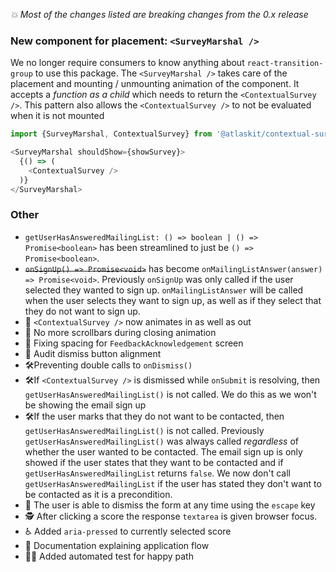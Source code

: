 *💥 Most of the changes listed are breaking changes from the 0.x release*

### New component for placement: `<SurveyMarshal />`

We no longer require consumers to know anything about `react-transition-group` to use this package. The `<SurveyMarshal />` takes care of the placement and mounting / unmounting animation of the component. It accepts a *function as a child* which needs to return the `<ContextualSurvey />`. This pattern also allows the `<ContextualSurvey />` to not be evaluated when it is not mounted

```js
import {SurveyMarshal, ContextualSurvey} from '@atlaskit/contextual-survey';

<SurveyMarshal shouldShow={showSurvey}>
  {() => (
    <ContextualSurvey />
  )}
</SurveyMarshal>
```

### Other

- `getUserHasAnsweredMailingList: () => boolean | () => Promise<boolean>` has been streamlined to just be `() => Promise<boolean>`.
- ~~`onSignUp() => Promise<void>`~~ has become `onMailingListAnswer(answer) => Promise<void>`. Previously `onSignUp` was only called if the user selected they wanted to sign up. `onMailingListAnswer` will be called when the user selects they want to sign up, as well as if they select that they do not want to sign up.
- 💄 `<ContextualSurvey />` now animates in as well as out
- 💄 No more scrollbars during closing animation
- 💄 Fixing spacing for `FeedbackAcknowledgement` screen
- 💄 Audit dismiss button alignment
- 🛠Preventing double calls to `onDismiss()`
- 🛠If `<ContextualSurvey />` is dismissed while `onSubmit` is resolving, then `getUserHasAnsweredMailingList()` is not called. We do this as we won't be showing the email sign up
- 🛠If the user marks that they do not want to be contacted, then `getUserHasAnsweredMailingList()` is not called. Previously `getUserHasAnsweredMailingList()` was always called *regardless* of whether the user wanted to be contacted. The email sign up is only showed if the user states that they want to be contacted and if `getUserHasAnsweredMailingList` returns `false`. We now don't call `getUserHasAnsweredMailingList` if the user has stated they don't want to be contacted as it is a precondition.
- 🚀 The user is able to dismiss the form at any time using the `escape` key
- 🕵️‍ After clicking a score the response `textarea` is given browser focus.
- ♿️ Added `aria-pressed` to currently selected score
- 📖 Documentation explaining application flow
- 👩‍🔬 Added automated test for happy path
